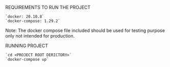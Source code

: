 REQUIREMENTS TO RUN THE PROJECT

    `docker: 20.10.8`
    `docker-compose: 1.29.2`

Note: The docker compose file included should be used for testing purpose only not intended for production.

RUNNING PROJECT

    `cd <PROJECT ROOT DERICTORY>`
    `docker-compose up`
